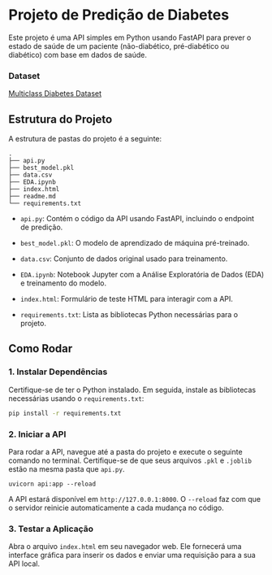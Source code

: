 # Projeto de Predição de Diabetes

Este projeto é uma API simples em Python usando FastAPI para prever o estado de saúde de um paciente (não-diabético, pré-diabético ou diabético) com base em dados de saúde.

### Dataset
[Multiclass Diabetes Dataset](https://www.kaggle.com/datasets/yasserhessein/multiclass-diabetes-dataset/data "Multiclass Diabetes Dataset")


## Estrutura do Projeto

A estrutura de pastas do projeto é a seguinte:

```
.
├── api.py
├── best_model.pkl
├── data.csv
├── EDA.ipynb
├── index.html
├── readme.md
└── requirements.txt
```

* `api.py`: Contém o código da API usando FastAPI, incluindo o endpoint de predição.

* `best_model.pkl`: O modelo de aprendizado de máquina pré-treinado.

* `data.csv`: Conjunto de dados original usado para treinamento.

* `EDA.ipynb`: Notebook Jupyter com a Análise Exploratória de Dados (EDA) e treinamento do modelo.

* `index.html`: Formulário de teste HTML para interagir com a API.

* `requirements.txt`: Lista as bibliotecas Python necessárias para o projeto.

## Como Rodar

### 1. Instalar Dependências

Certifique-se de ter o Python instalado. Em seguida, instale as bibliotecas necessárias usando o `requirements.txt`:

``` bash
pip install -r requirements.txt
```
### 2. Iniciar a API

Para rodar a API, navegue até a pasta do projeto e execute o seguinte comando no terminal. Certifique-se de que seus arquivos `.pkl` e `.joblib` estão na mesma pasta que `api.py`.

```
uvicorn api:app --reload
```

A API estará disponível em `http://127.0.0.1:8000`. O `--reload` faz com que o servidor reinicie automaticamente a cada mudança no código.

### 3. Testar a Aplicação

Abra o arquivo `index.html` em seu navegador web. Ele fornecerá uma interface gráfica para inserir os dados e enviar uma requisição para a sua API local.
